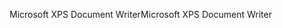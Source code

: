 <span data-ttu-id="46ba6-101">Microsoft XPS Document Writer</span><span class="sxs-lookup"><span data-stu-id="46ba6-101">Microsoft XPS Document Writer</span></span>